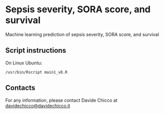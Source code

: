 # Sepsis severity, SORA score, and survival 
Machine learning prediction of sepsis severity, SORA score, and survival 


## Script instructions
On Linux Ubuntu: 

`/usr/bin/Rscript main1_v8.R`


## Contacts
For any information, please contact Davide Chicco at davidechicco@davidechicco.it 
